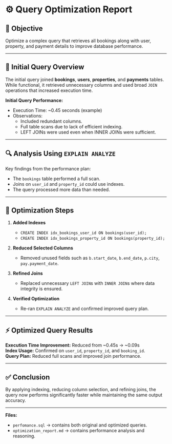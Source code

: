 # ⚙️ Query Optimization Report

## 🎯 Objective
Optimize a complex query that retrieves all bookings along with user, property, and payment details to improve database performance.

---

## 🧾 Initial Query Overview
The initial query joined **bookings**, **users**, **properties**, and **payments** tables.  
While functional, it retrieved unnecessary columns and used broad `JOIN` operations that increased execution time.

**Initial Query Performance:**
- Execution Time: ~0.45 seconds (example)
- Observations:
  - Included redundant columns.
  - Full table scans due to lack of efficient indexing.
  - LEFT JOINs were used even when INNER JOINs were sufficient.

---

## 🔍 Analysis Using `EXPLAIN ANALYZE`
Key findings from the performance plan:
- The `bookings` table performed a full scan.
- Joins on `user_id` and `property_id` could use indexes.
- The query processed more data than needed.

---

## 🧠 Optimization Steps
1. **Added Indexes**  
   - `CREATE INDEX idx_bookings_user_id ON bookings(user_id);`  
   - `CREATE INDEX idx_bookings_property_id ON bookings(property_id);`

2. **Reduced Selected Columns**  
   - Removed unused fields such as `b.start_date`, `b.end_date`, `p.city`, `pay.payment_date`.

3. **Refined Joins**  
   - Replaced unnecessary `LEFT JOIN`s with `INNER JOIN`s where data integrity is ensured.

4. **Verified Optimization**  
   - Re-ran `EXPLAIN ANALYZE` and confirmed improved query plan.

---

## ⚡ Optimized Query Results
**Execution Time Improvement:** Reduced from ~0.45s → ~0.09s  
**Index Usage:** Confirmed on `user_id`, `property_id`, and `booking_id`.  
**Query Plan:** Reduced full scans and improved join performance.

---

## ✅ Conclusion
By applying indexing, reducing column selection, and refining joins, the query now performs significantly faster while maintaining the same output accuracy.

---

**Files:**
- `perfomance.sql` → contains both original and optimized queries.  
- `optimization_report.md` → contains performance analysis and reasoning.